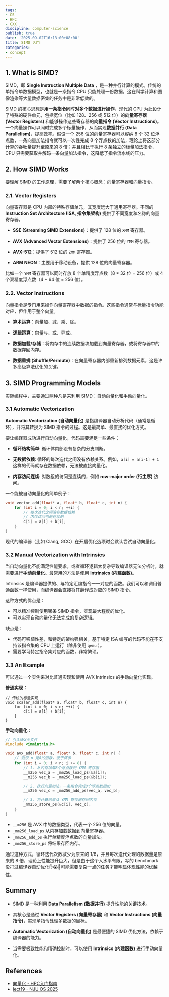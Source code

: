 ```yaml
---
tags:
- CS
- HPC
- CXX
discipline: computer-science
publish: true
date: '2025-09-02T16:13:00+08:00'
title: SIMD 入门
categories:
- concept
---
```

## 1. What is SIMD?

SIMD，即 **Single Instruction Multiple Data** ，是一种并行计算的模式。传统的单指令单数据模型，也就是一条指令 CPU 只能处理一份数据，这在科学计算和图像渲染等大量数据密集的任务中是非常低效的。

SIMD 的核心思想是**用一条指令同时对多个数据进行操作**，现代的 CPU 为此设计了特殊的硬件单元，包括宽位（比如 128、256 或 512 位）的**向量寄存器 (Vector Registers)** 和能够操作这些寄存器的**向量指令 (Vector Instructions)**。一个向量操作可以同时完成多个标量操作，从而实现**数据并行 (Data Parallelism)**，提高效率。假设一个 256 位的向量寄存器可以容纳 8 个 32 位浮点数，一条向量加法指令就可以一次性完成 8 个浮点数的加法，理论上将这部分计算的吞吐量提升至原来的 8 倍；并且相比于执行 8 条独立的标量加法指令，CPU 只需要获取并解码一条向量加法指令，这降低了指令流水线的压力。

## 2. How SIMD Works

要理解 SIMD 的工作原理，需要了解两个核心概念：向量寄存器和向量指令。

### 2.1. Vector Registers

向量寄存器是 CPU 内部的特殊存储单元，其宽度远大于通用寄存器。不同的 **Instruction Set Architecture (ISA, 指令集架构)** 提供了不同宽度和名称的向量寄存器。

- **SSE (Streaming SIMD Extensions)**：提供了 128 位的 `XMM` 寄存器。

- **AVX (Advanced Vector Extensions)**：提供了 256 位的 `YMM` 寄存器。

- **AVX-512**：提供了 512 位的 `ZMM` 寄存器。

- **ARM NEON**：主要用于移动设备，提供 128 位的向量寄存器。

比如一个 `YMM` 寄存器可以同时存放 8 个单精度浮点数（8 * 32 位 = 256 位）或 4 个双精度浮点数（4 * 64 位 = 256 位）。

### 2.2. Vector Instructions

向量指令是专门用来操作向量寄存器中数据的指令。这些指令通常与标量指令功能对应，但作用于整个向量。

- **算术运算**：向量加、减、乘、除。

- **逻辑运算**：向量与、或、异或。

- **数据加载/存储**：将内存中的连续数据块加载到向量寄存器，或将寄存器中的数据存回内存。

- **数据重排 (Shuffle/Permute)**：在向量寄存器内部重新排列数据元素，这是许多高级算法优化的关键。

## 3. SIMD Programming Models

实际编程中，主要通过两种凡是来利用 SIMD：自动向量化和手动向量化。

### 3.1 Automatic Vectorization

**Automatic Vectorization (自动向量化)** 是指编译器自动分析代码（通常是循环），并将其转换为 SIMD 指令的过程。这是最简单、最直接的优化方式。

要让编译器成功进行自动向量化，代码需要满足一些条件：

- **循环结构简单**: 循环体内部没有复杂的分支判断。

- **无数据依赖**: 循环的每次迭代之间没有依赖关系。例如，`a[i] = a[i-1] + 1` 这样的代码就存在数据依赖，无法被直接向量化。

- **内存访问连续**: 对数组的访问是连续的，例如 **row-major order (行主序)** 访问。

一个能被自动向量化的简单例子：
```c++
void vector_add(float* a, float* b, float* c, int n) {
    for (int i = 0; i < n; ++i) {
        // 每次迭代之间没有数据依赖
        // 内存访问也是连续的
        c[i] = a[i] + b[i];
    }
}
```

现代的编译器（比如 Clang, GCC）在开启优化选项时会默认尝试自动向量化。

### 3.2 Manual Vectorization with Intrinsics

当自动向量化不能满足性能要求，或者循环逻辑太复杂导致编译器无法分析时，就需要进行**手动向量化**。最常用的方法是使用 **Intrinsics (内建函数)**。

Intrinsics 是编译器提供的、与特定汇编指令一一对应的函数。我们可以和调用普通函数一样使用，而编译器会直接将其翻译成对应的 SIMD 指令。

这种方式的优点是：
- 可以精准控制使用哪条 SIMD 指令，实现最大程度的优化。
- 可以实现自动向量化无法完成的复杂逻辑。

缺点是：
- 代码可移植性差，和特定的架构强相关，基于特定 ISA 编写的代码不能在不支持该指令集的 CPU 上运行（除非使用 `qemu` ）。
- 需要学习特定指令集对应的函数，非常繁琐。

### 3.3 An Example

可以通过一个实例来对比普通实现和使用 AVX Intrinsics 的手动向量化实现。

**普通实现：**
```
// 传统的标量实现
void scalar_add(float* a, float* b, float* c, int n) {
    for (int i = 0; i < n; ++i) {
        c[i] = a[i] + b[i];
    }
}
```

**手动向量化**：
```c++
// 引入AVX头文件
#include <immintrin.h>

void avx_add(float* a, float* b, float* c, int n) {
    // 假设 n 是8的倍数，便于演示
    for (int i = 0; i < n; i += 8) {
        // 1. 从内存加载8个浮点数到 YMM 寄存器
        __m256 vec_a = _mm256_load_ps(&a[i]);
        __m256 vec_b = _mm256_load_ps(&b[i]);

        // 2. 执行向量加法，一条指令完成8个浮点数相加
        __m256 vec_c = _mm256_add_ps(vec_a, vec_b);

        // 3. 将计算结果从 YMM 寄存器存回内存
        _mm256_store_ps(&c[i], vec_c);
    }
}
```
- `__m256` 是 AVX 中的数据类型，代表一个 256 位的向量。
- `_mm256_load_ps` 从内存加载数据到向量寄存器。
- `_mm256_add_ps` 执行单精度浮点数的向量加法。
- `_mm256_store_ps` 将结果存回内存。

通过这种方式，循环迭代次数减少为原来的 1/8，并且每次迭代处理的数据量是原来的 8 倍，理论上性能提升巨大，但是由于这个入水平有限，写的 benchmark 没打过编译器自动优化✋😭🤚可能需要复杂一点的任务才能明显体现性能的优越性。

## Summary

- SIMD 是一种利用 **Data Parallelism (数据并行)** 提升性能的关键技术。

- 其核心是通过 **Vector Registers (向量寄存器)** 和 **Vector Instructions (向量指令)**，实现单指令处理多数据的目标。

- **Automatic Vectorization (自动向量化)** 是最便捷的 SIMD 优化方法，依赖于编译器的能力。

- 当需要极致性能和精确控制时，可以使用 **Intrinsics (内建函数)** 进行手动向量化。

## References

- [向量化 - HPC入门指南](https://xflops.sjtu.edu.cn/hpc-start-guide/parallel-computing/SIMD/)
- [lect19 - NJU OS 2025](https://jyywiki.cn/OS/2025/lect19.md)
